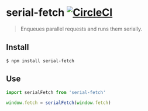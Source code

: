 # serial-fetch [![CircleCI](https://circleci.com/gh/honzabrecka/serial-fetch/tree/master.svg?style=svg&circle-token=85f54a95ed82cc06ed715eb5a63819c3e42d87c3)](https://circleci.com/gh/honzabrecka/serial-fetch/tree/master)

> Enqueues parallel requests and runs them serially.

## Install

```console
$ npm install serial-fetch
```

## Use

```js
import serialFetch from 'serial-fetch'

window.fetch = serialFetch(window.fetch)
```

